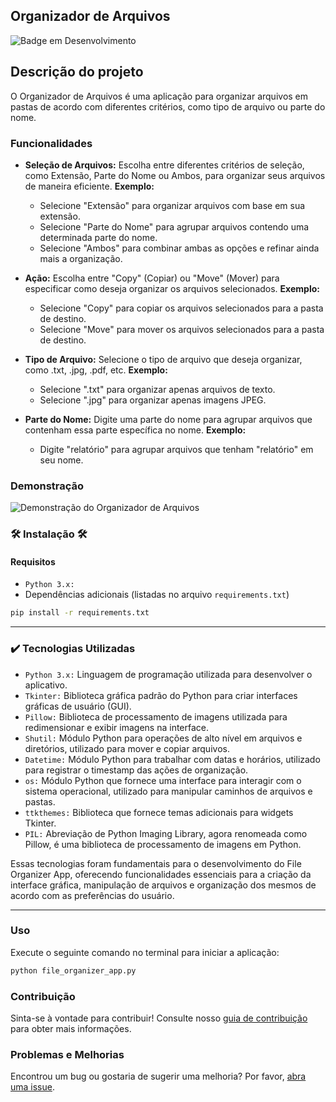 ## Organizador de Arquivos

![Badge em Desenvolvimento](http://img.shields.io/static/v1?label=STATUS&message=EM%20DESENVOLVIMENTO&color=GREEN&style=for-the-badge)

## Descrição do projeto 

O Organizador de Arquivos é uma aplicação para organizar arquivos em pastas de acordo com diferentes critérios, como tipo de arquivo ou parte do nome.

### Funcionalidades

- **Seleção de Arquivos:** Escolha entre diferentes critérios de seleção, como Extensão, Parte do Nome ou Ambos, para organizar seus arquivos de maneira eficiente.
  **Exemplo:**
  - Selecione "Extensão" para organizar arquivos com base em sua extensão.
  - Selecione "Parte do Nome" para agrupar arquivos contendo uma determinada parte do nome.
  - Selecione "Ambos" para combinar ambas as opções e refinar ainda mais a organização.

- **Ação:** Escolha entre "Copy" (Copiar) ou "Move" (Mover) para especificar como deseja organizar os arquivos selecionados.
  **Exemplo:**
  - Selecione "Copy" para copiar os arquivos selecionados para a pasta de destino.
  - Selecione "Move" para mover os arquivos selecionados para a pasta de destino.

- **Tipo de Arquivo:** Selecione o tipo de arquivo que deseja organizar, como .txt, .jpg, .pdf, etc.
  **Exemplo:**
  - Selecione ".txt" para organizar apenas arquivos de texto.
  - Selecione ".jpg" para organizar apenas imagens JPEG.

- **Parte do Nome:** Digite uma parte do nome para agrupar arquivos que contenham essa parte específica no nome.
  **Exemplo:**
  - Digite "relatório" para agrupar arquivos que tenham "relatório" em seu nome.

### Demonstração

![Demonstração do Organizador de Arquivos](https://github.com/GustavoDuranBR/App_Organizador_de_Arquivos/assets/81047389/6b0a4c2e-3310-496a-aceb-0c134613d5d0)

### 🛠️ Instalação 🛠️ 

#### Requisitos

- ``Python 3.x:``
- Dependências adicionais (listadas no arquivo `requirements.txt`)

```bash
pip install -r requirements.txt
```
---

### ✔️ Tecnologias Utilizadas

- ``Python 3.x:`` Linguagem de programação utilizada para desenvolver o aplicativo.
- ``Tkinter:`` Biblioteca gráfica padrão do Python para criar interfaces gráficas de usuário (GUI).
- ``Pillow:`` Biblioteca de processamento de imagens utilizada para redimensionar e exibir imagens na interface.
- ``Shutil:`` Módulo Python para operações de alto nível em arquivos e diretórios, utilizado para mover e copiar arquivos.
- ``Datetime:`` Módulo Python para trabalhar com datas e horários, utilizado para registrar o timestamp das ações de organização.
- ``os:`` Módulo Python que fornece uma interface para interagir com o sistema operacional, utilizado para manipular caminhos de arquivos e pastas.
- ``ttkthemes:`` Biblioteca que fornece temas adicionais para widgets Tkinter.
- ``PIL:`` Abreviação de Python Imaging Library, agora renomeada como Pillow, é uma biblioteca de processamento de imagens em Python.
  
Essas tecnologias foram fundamentais para o desenvolvimento do File Organizer App, oferecendo funcionalidades essenciais para a criação da interface gráfica, manipulação de arquivos e organização dos mesmos de acordo com as preferências do usuário.

--- 

### Uso

Execute o seguinte comando no terminal para iniciar a aplicação:

```bash
python file_organizer_app.py
```

### Contribuição

Sinta-se à vontade para contribuir! Consulte nosso [guia de contribuição](CONTRIBUTING.md) para obter mais informações.

### Problemas e Melhorias

Encontrou um bug ou gostaria de sugerir uma melhoria? Por favor, [abra uma issue](https://github.com/GustavoDuranBR/App_Organizador_de_Arquivos/issues).
